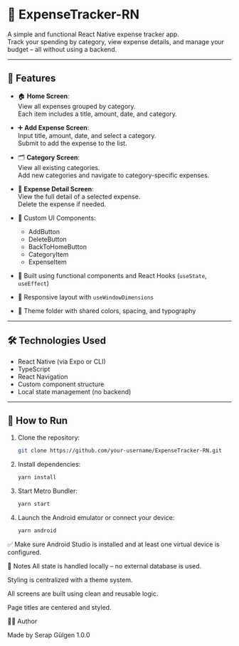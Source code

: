 # 💸 ExpenseTracker-RN

A simple and functional React Native expense tracker app.  
Track your spending by category, view expense details, and manage your budget – all without using a backend.

---

## 🚀 Features

- 🏠 **Home Screen**:  
  View all expenses grouped by category.  
  Each item includes a title, amount, date, and category.

- ➕ **Add Expense Screen**:  
  Input title, amount, date, and select a category.  
  Submit to add the expense to the list.

- 🗂️ **Category Screen**:  
  View all existing categories.  
  Add new categories and navigate to category-specific expenses.

- 📄 **Expense Detail Screen**:  
  View the full detail of a selected expense.  
  Delete the expense if needed.

- 🎨 Custom UI Components:
  - AddButton
  - DeleteButton
  - BackToHomeButton
  - CategoryItem
  - ExpenseItem

- 🧠 Built using functional components and React Hooks (`useState`, `useEffect`)
- 📱 Responsive layout with `useWindowDimensions`
- 🌈 Theme folder with shared colors, spacing, and typography

---

## 🛠️ Technologies Used

- React Native (via Expo or CLI)
- TypeScript
- React Navigation
- Custom component structure
- Local state management (no backend)

---

## 🧪 How to Run

1. Clone the repository:
   ```bash
   git clone https://github.com/your-username/ExpenseTracker-RN.git

2. Install dependencies:
   ```bash
   yarn install

3. Start Metro Bundler:
   ```bash
   yarn start

4. Launch the Android emulator or connect your device:
   ```bash
   yarn android

✅ Make sure Android Studio is installed and at least one virtual device is configured.



📝 Notes
All state is handled locally – no external database is used.

Styling is centralized with a theme system.

All screens are built using clean and reusable logic.

Page titles are centered and styled.


🧑‍💻 Author

Made by Serap Gülgen 1.0.0